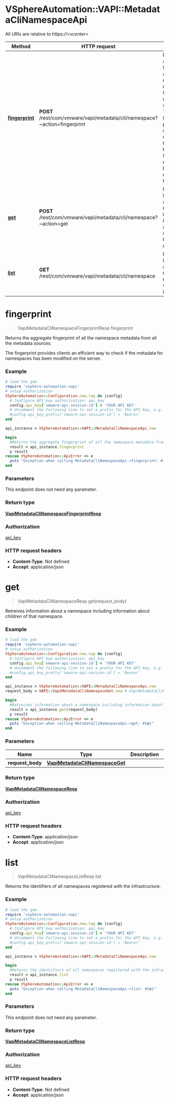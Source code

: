 # VSphereAutomation::VAPI::MetadataCliNamespaceApi

All URIs are relative to *https://&lt;vcenter&gt;*

Method | HTTP request | Description
------------- | ------------- | -------------
[**fingerprint**](MetadataCliNamespaceApi.md#fingerprint) | **POST** /rest/com/vmware/vapi/metadata/cli/namespace?~action&#x3D;fingerprint | Returns the aggregate fingerprint of all the namespace metadata from all the metadata sources. &lt;p&gt; The fingerprint provides clients an efficient way to check if the metadata for namespaces has been modified on the server.
[**get**](MetadataCliNamespaceApi.md#get) | **POST** /rest/com/vmware/vapi/metadata/cli/namespace?~action&#x3D;get | Retreives information about a namespace including information about children of that namespace.
[**list**](MetadataCliNamespaceApi.md#list) | **GET** /rest/com/vmware/vapi/metadata/cli/namespace | Returns the identifiers of all namespaces registered with the infrastructure.


# **fingerprint**
> VapiMetadataCliNamespaceFingerprintResp fingerprint

Returns the aggregate fingerprint of all the namespace metadata from all the metadata sources. <p> The fingerprint provides clients an efficient way to check if the metadata for namespaces has been modified on the server.

### Example
```ruby
# load the gem
require 'vsphere-automation-vapi'
# setup authorization
VSphereAutomation::Configuration.new.tap do |config|
  # Configure API key authorization: api_key
  config.api_key['vmware-api-session-id'] = 'YOUR API KEY'
  # Uncomment the following line to set a prefix for the API key, e.g. 'Bearer' (defaults to nil)
  #config.api_key_prefix['vmware-api-session-id'] = 'Bearer'
end

api_instance = VSphereAutomation::VAPI::MetadataCliNamespaceApi.new

begin
  #Returns the aggregate fingerprint of all the namespace metadata from all the metadata sources. <p> The fingerprint provides clients an efficient way to check if the metadata for namespaces has been modified on the server.
  result = api_instance.fingerprint
  p result
rescue VSphereAutomation::ApiError => e
  puts "Exception when calling MetadataCliNamespaceApi->fingerprint: #{e}"
end
```

### Parameters
This endpoint does not need any parameter.

### Return type

[**VapiMetadataCliNamespaceFingerprintResp**](VapiMetadataCliNamespaceFingerprintResp.md)

### Authorization

[api_key](../README.md#api_key)

### HTTP request headers

 - **Content-Type**: Not defined
 - **Accept**: application/json



# **get**
> VapiMetadataCliNamespaceResp get(request_body)

Retreives information about a namespace including information about children of that namespace.

### Example
```ruby
# load the gem
require 'vsphere-automation-vapi'
# setup authorization
VSphereAutomation::Configuration.new.tap do |config|
  # Configure API key authorization: api_key
  config.api_key['vmware-api-session-id'] = 'YOUR API KEY'
  # Uncomment the following line to set a prefix for the API key, e.g. 'Bearer' (defaults to nil)
  #config.api_key_prefix['vmware-api-session-id'] = 'Bearer'
end

api_instance = VSphereAutomation::VAPI::MetadataCliNamespaceApi.new
request_body = VAPI::VapiMetadataCliNamespaceGet.new # VapiMetadataCliNamespaceGet | 

begin
  #Retreives information about a namespace including information about children of that namespace.
  result = api_instance.get(request_body)
  p result
rescue VSphereAutomation::ApiError => e
  puts "Exception when calling MetadataCliNamespaceApi->get: #{e}"
end
```

### Parameters

Name | Type | Description  | Notes
------------- | ------------- | ------------- | -------------
 **request_body** | [**VapiMetadataCliNamespaceGet**](VapiMetadataCliNamespaceGet.md)|  | 

### Return type

[**VapiMetadataCliNamespaceResp**](VapiMetadataCliNamespaceResp.md)

### Authorization

[api_key](../README.md#api_key)

### HTTP request headers

 - **Content-Type**: application/json
 - **Accept**: application/json



# **list**
> VapiMetadataCliNamespaceListResp list

Returns the identifiers of all namespaces registered with the infrastructure.

### Example
```ruby
# load the gem
require 'vsphere-automation-vapi'
# setup authorization
VSphereAutomation::Configuration.new.tap do |config|
  # Configure API key authorization: api_key
  config.api_key['vmware-api-session-id'] = 'YOUR API KEY'
  # Uncomment the following line to set a prefix for the API key, e.g. 'Bearer' (defaults to nil)
  #config.api_key_prefix['vmware-api-session-id'] = 'Bearer'
end

api_instance = VSphereAutomation::VAPI::MetadataCliNamespaceApi.new

begin
  #Returns the identifiers of all namespaces registered with the infrastructure.
  result = api_instance.list
  p result
rescue VSphereAutomation::ApiError => e
  puts "Exception when calling MetadataCliNamespaceApi->list: #{e}"
end
```

### Parameters
This endpoint does not need any parameter.

### Return type

[**VapiMetadataCliNamespaceListResp**](VapiMetadataCliNamespaceListResp.md)

### Authorization

[api_key](../README.md#api_key)

### HTTP request headers

 - **Content-Type**: Not defined
 - **Accept**: application/json




